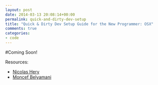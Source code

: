 ```yaml
---
layout: post
date: 2014-03-13 20:08:14+00:00
permalink: quick-and-dirty-dev-setup
title: "Quick & Dirty Dev Setup Guide for the New Programmer: OSX"
comments: true
categories:
- code
---
```


#Coming Soon!

<!--
```html
def print_hi(name)
  puts "Hi, #{name}"
end
print_hi('Tom')
#=> prints 'Hi, Tom' to STDOUT.
```
-->

Resources:

* [Nicolas Hery](https://github.com/nicolashery/mac-dev-setup)
* [Moncef Belyamani](http://www.moncefbelyamani.com/how-to-install-xcode-homebrew-git-rvm-ruby-on-mac)